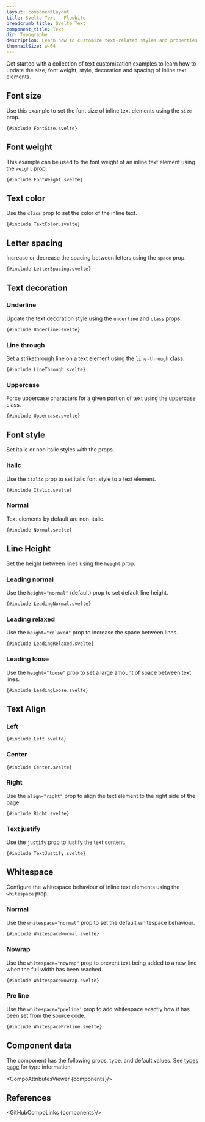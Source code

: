 ```yaml
---
layout: componentLayout
title: Svelte Text - Flowbite
breadcrumb_title: Svelte Text
component_title: Text
dir: Typography
description: Learn how to customize text-related styles and properties such as font size, font style, text decoration, font weight and more
thumnailSize: w-64
---
```


<script lang="ts">
  import { CompoAttributesViewer, GitHubCompoLinks, toKebabCase } from '../../utils'
  import { A, Heading } from '$lib'

  const components = 'P, Span'

  // lib files
  // const libFilesArray = [
  //   import.meta.glob("$lib/typography/P.svelte"),
  //   import.meta.glob("$lib/typography/Span.svelte"),
  // ];
  // const libFiles = { ...libFilesArray[0], ...libFilesArray[1] };
</script>

Get started with a collection of text customization examples to learn how to update the size, font weight, style, decoration and spacing of inline text elements.

## Font size

Use this example to set the font size of inline text elements using the `size` prop.

```svelte example class="flex flex-wrap items-center space-x-4 rtl:space-x-reverse"
{#include FontSize.svelte}
```

## Font weight

This example can be used to the font weight of an inline text element using the `weight` prop.

```svelte example class="flex flex-wrap items-center space-x-4 rtl:space-x-reverse" hideScript
{#include FontWeight.svelte}
```

## Text color

Use the `class` prop to set the color of the inline text.

```svelte example class="flex flex-wrap items-center space-x-4 rtl:space-x-reverse" hideScript
{#include TextColor.svelte}
```

## Letter spacing

Increase or decrease the spacing between letters using the `space` prop.

```svelte example class="flex flex-wrap items-center rtl:space-x-reverse" hideScript
{#include LetterSpacing.svelte}
```

## Text decoration

### Underline

Update the text decoration style using the `underline` and `class` props.

```svelte example
{#include Underline.svelte}
```

### Line through

Set a strikethrough line on a text element using the `line-through` class.

```svelte example
{#include LineThrough.svelte}
```

### Uppercase

Force uppercase characters for a given portion of text using the uppercase class.

```svelte example
{#include Uppercase.svelte}
```

## Font style

Set italic or non italic styles with the props.

### Italic

Use the `italic` prop to set italic font style to a text element.

```svelte example hideScript
{#include Italic.svelte}
```

### Normal

Text elements by default are non-italic.

```svelte example hideScript
{#include Normal.svelte}
```

## Line Height

Set the height between lines using the `height` prop.

### Leading normal

Use the `height="normal"` (default) prop to set default line height.

```svelte example hideScript
{#include LeadingNormal.svelte}
```

### Leading relaxed

Use the `height="relaxed"` prop to increase the space between lines.

```svelte example hideScript
{#include LeadingRelaxed.svelte}
```

### Leading loose

Use the `height="loose"` prop to set a large amount of space between text lines.

```svelte example hideScript
{#include LeadingLoose.svelte}
```

## Text Align

### Left

```svelte example hideScript
{#include Left.svelte}
```

### Center

```svelte example hideScript
{#include Center.svelte}
```

### Right

Use the `align="right"` prop to align the text element to the right side of the page.

```svelte example hideScript
{#include Right.svelte}
```

### Text justify

Use the `justify` prop to justify the text content.

```svelte example hideScript
{#include TextJustify.svelte}
```

## Whitespace

Configure the whitespace behaviour of inline text elements using the `whitespace` prop.

### Normal

Use the `whitespace="normal"` prop to set the default whitespace behaviour.

```svelte example hideScript
{#include WhitespaceNormal.svelte}
```

### Nowrap

Use the `whitespace="nowrap"` prop to prevent text being added to a new line when the full width has been reached.

```svelte example class="overflow-y-scroll" hideScript
{#include WhitespaceNowrap.svelte}
```

### Pre line

Use the `whitespace="preline'` prop to add whitespace exactly how it has been set from the source code.

```svelte example hideScript
{#include WhitespacePreline.svelte}
```

## Component data

The component has the following props, type, and default values. See [types page](/docs/pages/typescript) for type information.

<CompoAttributesViewer {components}/>

## References

<GitHubCompoLinks {components}/>
